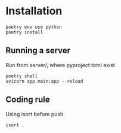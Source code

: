# Installation

```
poetry env use python
poetry install
```

## Running a server

Run from server/, where pyproject.toml exist

```
poetry shell
uvicorn app.main:app --reload
```

## Coding rule

Using isort before push

```
isort .
```
